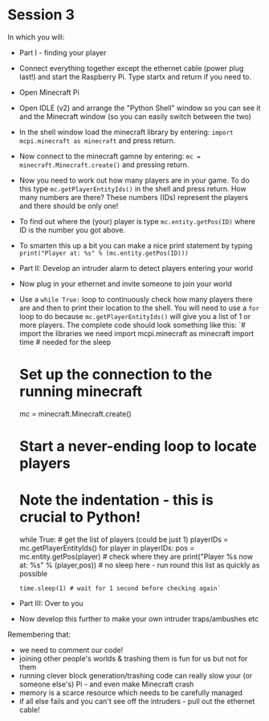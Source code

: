 # Session 3
In which you will:
 * Part I - finding your player
  * Connect everything together except the ethernet cable (power plug last!) and start the Raspberry Pi. Type startx and return if you need to.
  * Open Minecraft Pi
  * Open IDLE (v2) and arrange the "Python Shell" window so you can see it and the Minecraft window (so you can easily switch between the two)
  * In the shell window load the minecraft library by entering: `import mcpi.minecraft as minecraft` and press return.
  * Now connect to the minecraft gamne by entering: `mc = minecraft.Minecraft.create()` and pressing return.
  * Now you need to work out how many players are in your game. To do this type `mc.getPlayerEntityIds()` in the shell and press return. How many numbers are there? These numbers (IDs) represent the players and there should be only one!
  * To find out where the (your) player is type `mc.entity.getPos(ID)` where ID is the number you got above.
  * To smarten this up a bit you can make a nice print statement by typing `print("Player at: %s" % (mc.entity.getPos(ID)))`
 * Part II: Develop an intruder alarm to detect players entering your world
  * Now plug in your ethernet and invite someone to join your world
  * Use a `while True:` loop to continuously check how many players there are and then to print their location to the shell. You will need to use a `for` loop to do because `mc.getPlayerEntityIds()` will give you a list of 1 or more players. The complete code should look something like this:
  	`# import the libraries we need
	import mcpi.minecraft as minecraft
	import time # needed for the sleep

	# Set up the connection to the running minecraft
	mc = minecraft.Minecraft.create()
	    
	# Start a never-ending loop to locate players
	# Note the indentation - this is crucial to Python!
	while True:
		# get the list of players (could be just 1)
	    playerIDs = mc.getPlayerEntityIds()
	    for player in playerIDs: 
	        pos = mc.entity.getPos(player) # check where they are
	        print("Player %s now at: %s" % (player,pos))
	        # no sleep here - run round this list as quickly as possible
	    
	    time.sleep(1) # wait for 1 second before checking again`

 * Part III: Over to you
  * Now develop this further to make your own intruder traps/ambushes etc

Remembering that:
 * we need to comment our code!
 * joining other people's worlds & trashing them is fun for us but not for them
 * running clever block generation/trashing code can really slow your (or someone else's) Pi - and even make Minecraft crash
 * memory is a scarce resource which needs to be carefully managed
 * if all else fails and you can't see off the intruders - pull out the ethernet cable!

